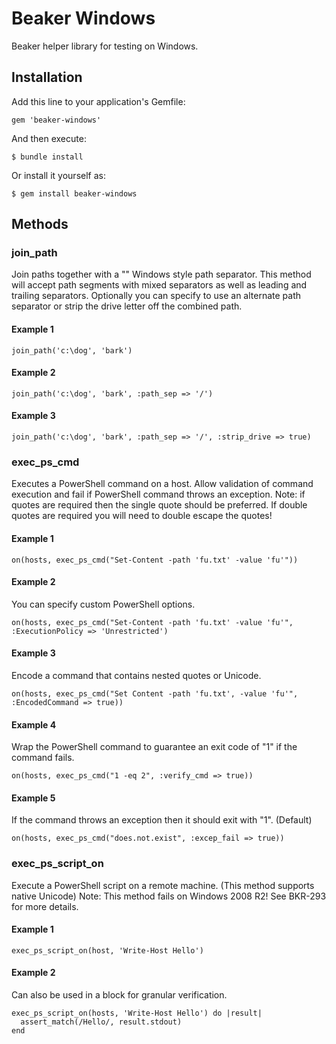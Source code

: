 # Beaker Windows

Beaker helper library for testing on Windows.

## Installation

Add this line to your application's Gemfile:

    gem 'beaker-windows'

And then execute:

    $ bundle install

Or install it yourself as:

    $ gem install beaker-windows

## Methods

### join_path

Join paths together with a "\" Windows style path separator. This method will
accept path segments with mixed separators as well as leading and trailing
separators. Optionally you can specify to use an alternate path separator or
strip the drive letter off the combined path.

#### Example 1

    join_path('c:\dog', 'bark')

#### Example 2

    join_path('c:\dog', 'bark', :path_sep => '/')

#### Example 3

    join_path('c:\dog', 'bark', :path_sep => '/', :strip_drive => true)

### exec_ps_cmd

Executes a PowerShell command on a host. Allow validation of command execution
and fail if PowerShell command throws an exception. Note: if quotes are
required then the single quote should be preferred. If double quotes are
required you will need to double escape the quotes!

#### Example 1

    on(hosts, exec_ps_cmd("Set-Content -path 'fu.txt' -value 'fu'"))

#### Example 2

You can specify custom PowerShell options.

    on(hosts, exec_ps_cmd("Set-Content -path 'fu.txt' -value 'fu'", :ExecutionPolicy => 'Unrestricted')

#### Example 3

Encode a command that contains nested quotes or Unicode.

    on(hosts, exec_ps_cmd("Set Content -path 'fu.txt', -value 'fu'", :EncodedCommand => true))

#### Example 4

Wrap the PowerShell command to guarantee an exit code of "1" if the command fails.

    on(hosts, exec_ps_cmd("1 -eq 2", :verify_cmd => true))

#### Example 5

If the command throws an exception then it should exit with "1". (Default)

    on(hosts, exec_ps_cmd("does.not.exist", :excep_fail => true))

### exec_ps_script_on

Execute a PowerShell script on a remote machine. (This method supports native
Unicode) Note: This method fails on Windows 2008 R2! See BKR-293 for more details.

#### Example 1

    exec_ps_script_on(host, 'Write-Host Hello')

#### Example 2

Can also be used in a block for granular verification.

    exec_ps_script_on(hosts, 'Write-Host Hello') do |result|
      assert_match(/Hello/, result.stdout)
    end
